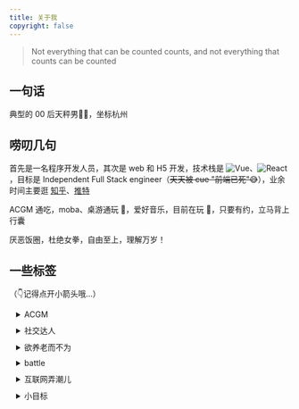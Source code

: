 ```yaml
---
title: 关于我
copyright: false
---
```


> Not everything that can be counted counts, and not everything that counts can be counted

## 一句话
典型的 00 后天秤男🤷‍♂️，坐标杭州

## 唠叨几句
首先是一名程序开发人员，其次是 web 和 H5 开发，技术栈是 ![Vue](https://img.shields.io/badge/-Vue-333333?style=flat&logo=vue.js)、![React](https://img.shields.io/badge/-React-%23282C34?style=flat-square&logo=react)，目标是 Independent Full Stack engineer（~~天天被 cue "前端已死"😅~~），业余时间主要逛 [知乎](https://www.zhihu.com/people/luo-chen-84-71-57)、[推特](https://twitter.com/jiechen257)

ACGM 通吃，moba、桌游通玩 🤖，爱好音乐，目前在玩 🎸，只要有约，立马背上行囊

厌恶饭圈，杜绝女拳，自由至上，理解万岁！

## 一些标签

（👇记得点开小箭头哦...）

<details style="padding-left:12px;padding-bottom:10px">
  <summary>ACGM</summary>
  <p style="font-size:12px; line-height:13px"> 📺 宫崎骏、新海诚、若森数字</p>
  <p style="font-size:12px; line-height:13px"> 🎥 豆瓣 top 250、木鱼水心</p>
  <p style="font-size:12px; line-height:13px"> 📖 江南（杨志爬）、意林、刘慈欣</p>
</details>
<details style="padding-left:12px;padding-bottom:10px">
  <summary>社交达人</summary>
  <p style="font-size:12px; line-height:13px"> 🪀 密室、蹦极、狼人杀、剧本杀~</p>
  <p style="font-size:12px; line-height:13px"> 🎮 moba游戏上单玩家，shy 老师亲传大弟子</p>
  <p style="font-size:12px;line-height:10px"> 😋 饭局、旅游（希望人没事） </p>
</details>
<details style="padding-left:12px;padding-bottom:10px">
  <summary>欲养老而不为</summary>
  <p style="font-size:12px; line-height:13px"> 😪 想要早睡，可是不困  </p>
  <p style="font-size:12px; line-height:13px"> 🌧️ 想要锻炼，可是下雨 </p>
  <p style="font-size:12px; line-height:13px"> 🌶️ 不能吃辣，被迫达成 </p>
</details>
<details style="padding-left:12px;padding-bottom:10px">
  <summary>battle</summary>
  <p style="font-size:12px; line-height:13px"> 🌝 可以理论，但不要恼火</p>
  <p style="font-size:12px; line-height:13px"> 👸 派系分明，理解万岁</p>
</details>
<details style="padding-left:12px;padding-bottom:10px">
  <summary>互联网弄潮儿</summary>
  <p style="font-size:12px; line-height:13px"> 🏂 掌握实时热点和大旗信息</p>
  <p style="font-size:12px; line-height:13px"> 👻 能接梗</p>
</details>
<details style="padding-left:12px;padding-bottom:10px">
  <summary>小目标</summary>
  <p style="font-size:12px; line-height:13px"> 🌅 一趟西藏，一趟大理 </p>
  <p style="font-size:12px; line-height:13px"> 🎸 指弹玩家  </p>
</details>